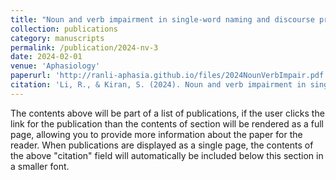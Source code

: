 ```yaml
---
title: "Noun and verb impairment in single-word naming and discourse production in Mandarin-English bilingual adults with aphasia"
collection: publications
category: manuscripts
permalink: /publication/2024-nv-3
date: 2024-02-01
venue: 'Aphasiology'
paperurl: 'http://ranli-aphasia.github.io/files/2024NounVerbImpair.pdf'
citation: 'Li, R., & Kiran, S. (2024). Noun and verb impairment in single-word naming and discourse production in Mandarin-English bilingual adults with aphasia. <i>Aphasiology</i>, <i>38</i>(2), 337-365.'
---
```


The contents above will be part of a list of publications, if the user clicks the link for the publication than the contents of section will be rendered as a full page, allowing you to provide more information about the paper for the reader. When publications are displayed as a single page, the contents of the above "citation" field will automatically be included below this section in a smaller font.